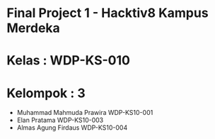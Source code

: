 # Final Project 1 - Hacktiv8 Kampus Merdeka
# Kelas    : WDP-KS-010
# Kelompok : 3
<ul>
  <li>Muhammad Mahmuda Prawira WDP-KS10-001</li>
  <li>Elan Pratama WDP-KS10-003</li>
  <li>Almas Agung Firdaus WDP-KS10-004</li>
</ul>
 

